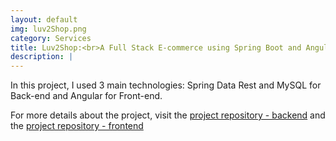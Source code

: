 ```yaml
---
layout: default
img: luv2Shop.png
category: Services
title: Luv2Shop:<br>A Full Stack E-commerce using Spring Boot and Angular
description: |
---
```

  In this project, I used 3 main technologies: Spring Data Rest and MySQL for Back-end and Angular for Front-end.

For more details about the project, visit  the [project repository - backend](https://github.com/patrickkabongo/Springboot_Ecommerce) and the [project repository - frontend](https://github.com/patrickkabongo/Angular-Ecommerce)

